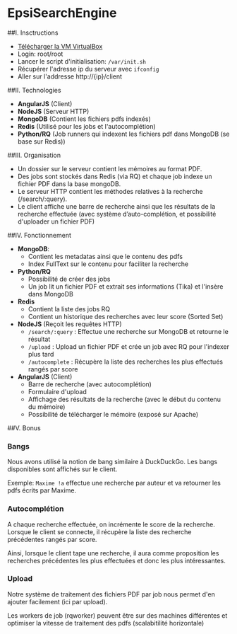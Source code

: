 EpsiSearchEngine
================

##I. Insctructions

* [Télécharger la VM VirtualBox](http://bit.ly/V15dJJ)
* Login: root/root
* Lancer le script d'initialisation: `/var/init.sh`
* Récupérer l'adresse ip du serveur avec `ifconfig`
* Aller sur l'addresse http://{ip}/client

##II. Technologies
* **AngularJS** (Client)
* **NodeJS** (Serveur HTTP)
* **MongoDB** (Contient les fichiers pdfs indexés)
* **Redis** (Utilisé pour les jobs et l'autocomplétion)
* **Python/RQ** (Job runners qui indexent les fichiers pdf dans MongoDB (se base sur Redis))

##III. Organisation
* Un dossier sur le serveur contient les mémoires au format PDF.
* Des jobs sont stockés dans Redis (via RQ) et chaque job indexe un fichier PDF dans la base mongoDB.
* Le serveur HTTP contient les méthodes relatives à la recherche (/search/:query).
* Le client affiche une barre de recherche ainsi que les résultats de la recherche effectuée (avec système d’auto-complétion, et possibilité d'uploader un fichier PDF)


##IV. Fonctionnement
* **MongoDB**:
   * Contient les metadatas ainsi que le contenu des pdfs
   * Index FullText sur le contenu pour faciliter la recherche
* **Python/RQ**
   * Possibilité de créer des jobs
   * Un job lit un fichier PDF et extrait ses informations (Tika) et l'insère dans MongoDB
* **Redis**
   * Contient la liste des jobs RQ
   * Contient un historique des recherches avec leur score (Sorted Set)
* **NodeJS** (Reçoit les requêtes HTTP)
   * `/search/:query` : Effectue une recherche sur MongoDB et retourne le résultat
   * `/upload` : Upload un fichier PDF et crée un job avec RQ pour l'indexer plus tard
   * `/autocomplete` : Récupère la liste des recherches les plus effectués rangés par score
* **AngularJS** (Client)
   * Barre de recherche (avec autocomplétion)
   * Formulaire d'upload
   * Affichage des résultats de la recherche (avec le début du contenu du mémoire)
   * Possibilité de télécharger le mémoire (exposé sur Apache)

##V. Bonus

### Bangs

Nous avons utilisé la notion de bang similaire à DuckDuckGo. Les bangs disponibles sont affichés sur le client.

Exemple: `Maxime !a` effectue une recherche par auteur et va retourner les pdfs écrits par Maxime.

### Autocomplétion

A chaque recherche effectuée, on incrémente le score de la recherche. Lorsque le client se connecte, il récupère la liste des recherche précédentes rangés par score.

Ainsi, lorsque le client tape une recherche, il aura comme proposition les recherches précédentes les plus effectuées et donc les plus intéressantes.

### Upload

Notre système de traitement des fichiers PDF par job nous permet d'en ajouter facilement (ici par upload).

Les workers de job (rqworker) peuvent être sur des machines différentes et optimiser la vitesse de traitement des pdfs (scalabitilité horizontale)
